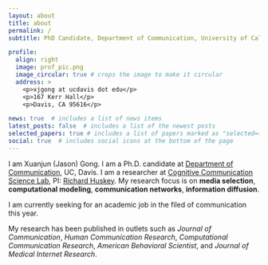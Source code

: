 ```yaml
---
layout: about
title: about
permalink: /
subtitle: PhD Candidate, Department of Communication, University of California, Davis.

profile:
  align: right
  image: prof_pic.png
  image_circular: true # crops the image to make it circular
  address: >
    <p>xjgong at ucdavis dot edu</p>
    <p>167 Kerr Hall</p>
    <p>Davis, CA 95616</p>

news: true  # includes a list of news items
latest_posts: false  # includes a list of the newest posts
selected_papers: true # includes a list of papers marked as "selected={true}"
social: true  # includes social icons at the bottom of the page
---
```


I am Xuanjun (Jason) Gong. I am a Ph.D. candidate at [Department of Communication](https://communication.ucdavis.edu/), UC, Davis. I am a researcher at [Cognitive Communication Science Lab](https://cogcommscience.com/), PI: [Richard Huskey](https://scholar.google.com/citations?user=Y3SasXsAAAAJ&hl=en). My research focus is on **media selection**, **computational modeling**, **communication networks**, **information diffusion**. 

I am currently seeking for an academic job in the filed of communication this year. 

My research has been published in outlets such as *Journal of Communication*, *Human Communication Research*, *Computational Communication Research*, *American Behavioral Scientist*,
and *Journal of Medical Internet Research*.
